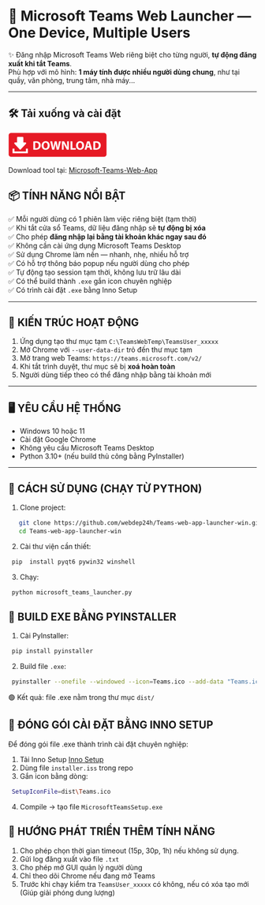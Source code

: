 # 🧠 Microsoft Teams Web Launcher — One Device, Multiple Users

✨ Đăng nhập Microsoft Teams Web riêng biệt cho từng người, **tự động đăng xuất khi tắt Teams**.  
Phù hợp với mô hình: **1 máy tính được nhiều người dùng chung**, như tại quầy, văn phòng, trung tâm, nhà máy...

---
## 🛠️ Tải xuống và cài đặt

[![Click để tải](https://raw.githubusercontent.com/webdep24h/PingMonitorTool/main/images/Download.png)](https://github.com/webdep24h/Teams-web-app-launcher-win/raw/main/Microsoft-Teams-Web-App-Setup.rar)

Download tool tại: [Microsoft-Teams-Web-App](https://github.com/webdep24h/Teams-web-app-launcher-win/raw/main/Microsoft-Teams-Web-App-Setup.rar)

## 📦 TÍNH NĂNG NỔI BẬT

✅ Mỗi người dùng có 1 phiên làm việc riêng biệt (tạm thời)  
✅ Khi tắt cửa sổ Teams, dữ liệu đăng nhập sẽ **tự động bị xóa**  
✅ Cho phép **đăng nhập lại bằng tài khoản khác ngay sau đó**  
✅ Không cần cài ứng dụng Microsoft Teams Desktop  
✅ Sử dụng Chrome làm nền — nhanh, nhẹ, nhiều hỗ trợ  
✅ Có hỗ trợ thông báo popup nếu người dùng cho phép  
✅ Tự động tạo session tạm thời, không lưu trữ lâu dài  
✅ Có thể build thành `.exe` gắn icon chuyên nghiệp  
✅ Có trình cài đặt `.exe` bằng Inno Setup

---

## 🧱 KIẾN TRÚC HOẠT ĐỘNG

1. Ứng dụng tạo thư mục tạm `C:\TeamsWebTemp\TeamsUser_xxxxx`
2. Mở Chrome với `--user-data-dir` trỏ đến thư mục tạm
3. Mở trang web Teams: `https://teams.microsoft.com/v2/`
4. Khi tắt trình duyệt, thư mục sẽ bị **xoá hoàn toàn**
5. Người dùng tiếp theo có thể đăng nhập bằng tài khoản mới

---

## 🖥️ YÊU CẦU HỆ THỐNG

- Windows 10 hoặc 11
- Cài đặt Google Chrome
- Không yêu cầu Microsoft Teams Desktop
- Python 3.10+ (nếu build thủ công bằng PyInstaller)

---

## 🚀 CÁCH SỬ DỤNG (CHẠY TỪ PYTHON)

1. Clone project:
```bash
   git clone https://github.com/webdep24h/Teams-web-app-launcher-win.git
   cd Teams-web-app-launcher-win
```

2. Cài thư viện cần thiết:
```bash
 pip  install pyqt6 pywin32 winshell
 ```

3. Chạy:
```bash
 python microsoft_teams_launcher.py
 ```
## 🧰 BUILD EXE BẰNG PYINSTALLER

1. Cài PyInstaller:
```bash
 pip install pyinstaller
```

2. Build file `.exe`:
```bash
 pyinstaller --onefile --windowed --icon=Teams.ico --add-data "Teams.ico;." --name "Microsoft Teams" microsoft_teams_launcher.py
```
🟢 Kết quả: file .exe nằm trong thư mục `dist/`

## 🧳 ĐÓNG GÓI CÀI ĐẶT BẰNG INNO SETUP
Để đóng gói file .exe thành trình cài đặt chuyên nghiệp:
1. Tải Inno Setup [Inno Setup](https://jrsoftware.org/isdl.php)
2. Dùng file `installer.iss` trong repo
3. Gắn icon bằng dòng:
```bash
 SetupIconFile=dist\Teams.ico
```
4. Compile → tạo file `MicrosoftTeamsSetup.exe`

## 🧳 HƯỚNG PHÁT TRIỂN THÊM TÍNH NĂNG

1. Cho phép chọn thời gian timeout (15p, 30p, 1h) nếu không sử dụng.
2. Gửi log đăng xuất vào file `.txt`
3. Cho phép mở GUI quản lý người dùng
4. Chỉ theo dõi Chrome nếu đang mở Teams
5. Trước khi chạy kiểm tra `TeamsUser_xxxxx` có không, nếu có xóa tạo mới (Giúp giải phóng dung lượng)